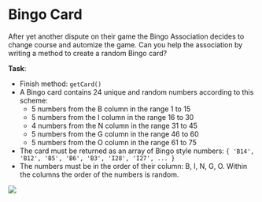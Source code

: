 # Bingo Card

After yet another dispute on their game the Bingo Association decides to change course and automize the game.
Can you help the association by writing a method to create a random Bingo card?

**Task**:
* Finish method:
`getCard()`
* A Bingo card contains 24 unique and random numbers according to this scheme:
    * 5 numbers from the B column in the range 1 to 15
    * 5 numbers from the I column in the range 16 to 30
    * 4 numbers from the N column in the range 31 to 45
    * 5 numbers from the G column in the range 46 to 60
    * 5 numbers from the O column in the range 61 to 75
* The card must be returned as an array of Bingo style numbers:
`{ 'B14', 'B12', 'B5', 'B6', 'B3', 'I28', 'I27', ... }`
* The numbers must be in the order of their column: B, I, N, G, O. Within the columns the order of the numbers is random.

![](http://myfreebingocards.com/numbers/1-75/printable-bingo-card-generator/link_img.png) 

